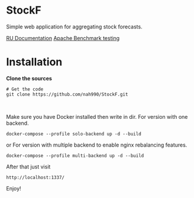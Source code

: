 # StockF
Simple web application for aggregating stock forecasts.

[RU Documentation](https://github.com/nah990/StockF/wiki/StockF)
[Apache Benchmark testing](APACHE.md)

# Installation

**Clone the sources**

```
# Get the code
git clone https://github.com/nah990/StockF.git
```

<br />

Make sure you have Docker installed then write in dir.
For version with one backend.
```
docker-compose --profile solo-backend up -d --build
```

or
For version with multiple backend to enable nginx rebalancing features.
```
docker-compose --profile multi-backend up -d --build
```

After that just visit
```
http://localhost:1337/
```
Enjoy!
